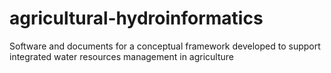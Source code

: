 # agricultural-hydroinformatics
Software and documents for a conceptual framework developed to support integrated water resources management in agriculture
